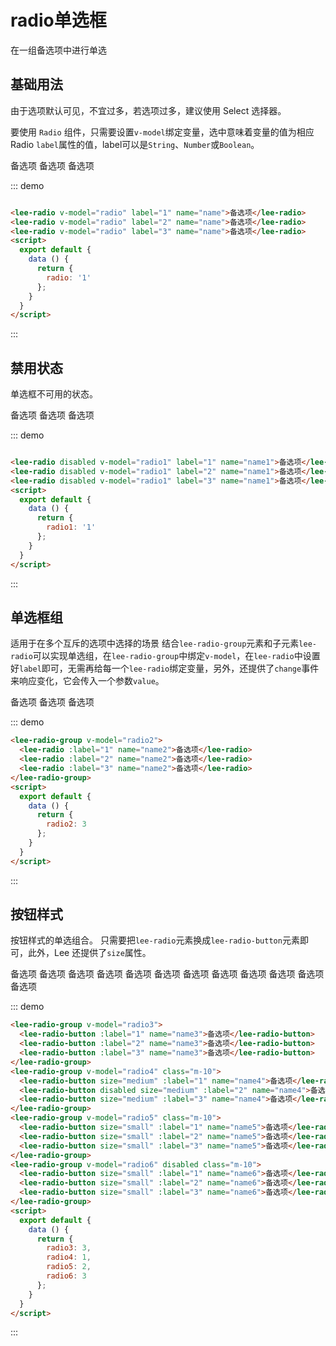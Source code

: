 <script>
  export default {
    data () {
      return {
        radio: '1',
        radio1: '2',
        radio2: 3,
        radio3: 3,
        radio4: 1,
        radio5: 2,
        radio6: 1
      };
    }
  }
</script>
# radio单选框
在一组备选项中进行单选
## 基础用法
由于选项默认可见，不宜过多，若选项过多，建议使用 Select 选择器。

要使用 ```Radio``` 组件，只需要设置```v-model```绑定变量，选中意味着变量的值为相应 Radio ```label```属性的值，label可以是```String```、```Number```或```Boolean```。
<div class="demo-block">
  <lee-radio v-model="radio" label="1" name="name">备选项</lee-radio>
  <lee-radio v-model="radio" label="2" name="name">备选项</lee-radio>
  <lee-radio v-model="radio" label="3" name="name">备选项</lee-radio>
</div>

::: demo
```html

<lee-radio v-model="radio" label="1" name="name">备选项</lee-radio>
<lee-radio v-model="radio" label="2" name="name">备选项</lee-radio>
<lee-radio v-model="radio" label="3" name="name">备选项</lee-radio>
<script>
  export default {
    data () {
      return {
        radio: '1'
      };
    }
  }
</script>
```
:::

## 禁用状态
单选框不可用的状态。

<div class="demo-block">
  <lee-radio disabled v-model="radio1" label="1" name="name1">备选项</lee-radio>
  <lee-radio disabled v-model="radio1" label="2" name="name1">备选项</lee-radio>
  <lee-radio disabled v-model="radio1" label="3" name="name1">备选项</lee-radio>
</div>

::: demo
```html

<lee-radio disabled v-model="radio1" label="1" name="name1">备选项</lee-radio>
<lee-radio disabled v-model="radio1" label="2" name="name1">备选项</lee-radio>
<lee-radio disabled v-model="radio1" label="3" name="name1">备选项</lee-radio>
<script>
  export default {
    data () {
      return {
        radio1: '1'
      };
    }
  }
</script>
```
:::

## 单选框组
适用于在多个互斥的选项中选择的场景
结合```lee-radio-group```元素和子元素```lee-radio```可以实现单选组，在```lee-radio-group```中绑定```v-model```，在```lee-radio```中设置好```label```即可，无需再给每一个```lee-radio```绑定变量，另外，还提供了```change```事件来响应变化，它会传入一个参数```value```。

<div class="demo-block">
  <lee-radio-group v-model="radio2">
    <lee-radio :label="1" name="name2">备选项</lee-radio>
    <lee-radio :label="2" name="name2">备选项</lee-radio>
    <lee-radio :label="3" name="name2">备选项</lee-radio>
  </lee-radio-group>
</div>

::: demo
```html
<lee-radio-group v-model="radio2">
  <lee-radio :label="1" name="name2">备选项</lee-radio>
  <lee-radio :label="2" name="name2">备选项</lee-radio>
  <lee-radio :label="3" name="name2">备选项</lee-radio>
</lee-radio-group>
<script>
  export default {
    data () {
      return {
        radio2: 3
      };
    }
  }
</script>
```
:::

## 按钮样式
按钮样式的单选组合。
只需要把```lee-radio```元素换成```lee-radio-button```元素即可，此外，Lee 还提供了```size```属性。

<div class="demo-block">
  <lee-radio-group v-model="radio3">
    <lee-radio-button :label="1" name="name3">备选项</lee-radio-button>
    <lee-radio-button :label="2" name="name3">备选项</lee-radio-button>
    <lee-radio-button :label="3" name="name3">备选项</lee-radio-button>
  </lee-radio-group>
  <lee-radio-group v-model="radio4" class="m-10">
    <lee-radio-button size="medium" :label="1" name="name4">备选项</lee-radio-button>
    <lee-radio-button disabled size="medium" :label="2" name="name4">备选项</lee-radio-button>
    <lee-radio-button size="medium" :label="3" name="name4">备选项</lee-radio-button>
  </lee-radio-group>
  <lee-radio-group v-model="radio5" class="m-10">
    <lee-radio-button size="small" :label="1" name="name5">备选项</lee-radio-button>
    <lee-radio-button size="small" :label="2" name="name5">备选项</lee-radio-button>
    <lee-radio-button size="small" :label="3" name="name5">备选项</lee-radio-button>
  </lee-radio-group>
  <lee-radio-group v-model="radio6" disabled class="m-10">
    <lee-radio-button size="small" :label="1" name="name6">备选项</lee-radio-button>
    <lee-radio-button size="small" :label="2" name="name6">备选项</lee-radio-button>
    <lee-radio-button size="small" :label="3" name="name6">备选项</lee-radio-button>
  </lee-radio-group>
</div>

::: demo
```html
<lee-radio-group v-model="radio3">
  <lee-radio-button :label="1" name="name3">备选项</lee-radio-button>
  <lee-radio-button :label="2" name="name3">备选项</lee-radio-button>
  <lee-radio-button :label="3" name="name3">备选项</lee-radio-button>
</lee-radio-group>
<lee-radio-group v-model="radio4" class="m-10">
  <lee-radio-button size="medium" :label="1" name="name4">备选项</lee-radio-button>
  <lee-radio-button disabled size="medium" :label="2" name="name4">备选项</lee-radio-button>
  <lee-radio-button size="medium" :label="3" name="name4">备选项</lee-radio-button>
</lee-radio-group>
<lee-radio-group v-model="radio5" class="m-10">
  <lee-radio-button size="small" :label="1" name="name5">备选项</lee-radio-button>
  <lee-radio-button size="small" :label="2" name="name5">备选项</lee-radio-button>
  <lee-radio-button size="small" :label="3" name="name5">备选项</lee-radio-button>
</lee-radio-group>
<lee-radio-group v-model="radio6" disabled class="m-10">
  <lee-radio-button size="small" :label="1" name="name6">备选项</lee-radio-button>
  <lee-radio-button size="small" :label="2" name="name6">备选项</lee-radio-button>
  <lee-radio-button size="small" :label="3" name="name6">备选项</lee-radio-button>
</lee-radio-group>
<script>
  export default {
    data () {
      return {
        radio3: 3,
        radio4: 1,
        radio5: 2,
        radio6: 3
      };
    }
  }
</script>
```
:::
